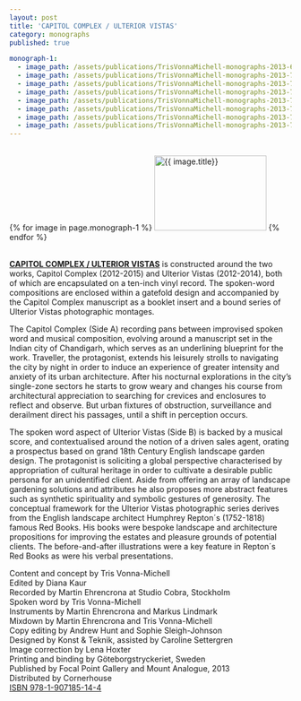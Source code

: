 ```yaml
---
layout: post
title: 'CAPITOL COMPLEX / ULTERIOR VISTAS'
category: monographs
published: true

monograph-1:
  - image_path: /assets/publications/TrisVonnaMichell-monographs-2013-68.jpg
  - image_path: /assets/publications/TrisVonnaMichell-monographs-2013-76.jpg
  - image_path: /assets/publications/TrisVonnaMichell-monographs-2013-72.jpg
  - image_path: /assets/publications/TrisVonnaMichell-monographs-2013-77.jpg
  - image_path: /assets/publications/TrisVonnaMichell-monographs-2013-73.jpg
  - image_path: /assets/publications/TrisVonnaMichell-monographs-2013-74.jpg
  - image_path: /assets/publications/TrisVonnaMichell-monographs-2013-71.jpg
  - image_path: /assets/publications/TrisVonnaMichell-monographs-2013-70.jpg
---
```


<div class="popup-gallery"><br/>
  {% for image in page.monograph-1 %}
    <a href="{{ image.image_path }}"><img src="{{ image.image_path }}" alt="{{ image.title}}" width="200" height="134" /></a>
  {% endfor %}
</div>

<br/>**[CAPITOL COMPLEX / ULTERIOR VISTAS](http://www.cornerhousepublications.org/publications/tris-vonna-michell-capitol-complex-ulterior-vistas/)** is constructed around the two works, Capitol Complex (2012-2015) and Ulterior Vistas (2012-2014), both of which are encapsulated on a ten-inch vinyl record. The spoken-word compositions are enclosed within a gatefold design and accompanied by the Capitol Complex manuscript as a booklet insert and a bound series of Ulterior Vistas photographic montages.

The Capitol Complex (Side A) recording pans between improvised spoken word and musical composition, evolving around a manuscript set in the Indian city of Chandigarh, which serves as an underlining blueprint for the work. Traveller, the protagonist, extends his leisurely strolls to navigating the city by night in order to induce an experience of greater intensity and anxiety of its urban architecture. After his nocturnal explorations in the city’s single-zone sectors he starts to grow weary and changes his course from architectural appreciation to searching for crevices and enclosures to reflect and observe. But urban fixtures of obstruction, surveillance and derailment direct his passages, until a shift in perception occurs.

The spoken word aspect of Ulterior Vistas (Side B) is backed by a musical score, and contextualised around the notion of a driven sales agent, orating a prospectus based on grand 18th Century English landscape garden design. The protagonist is soliciting a global perspective characterised by appropriation of cultural heritage in order to cultivate a desirable public persona for an unidentified client. Aside from offering an array of landscape gardening solutions and attributes he also proposes more abstract features such as synthetic spirituality and symbolic gestures of generosity. The conceptual framework for the Ulterior Vistas photographic series derives from the English landscape architect Humphrey Repton´s (1752-1818) famous Red Books. His books were bespoke landscape and architecture propositions for improving the estates and pleasure grounds of potential clients. The before-and-after illustrations were a key feature in
Repton´s Red Books as were his verbal presentations.

Content and concept by Tris Vonna-Michell<br/>
Edited by Diana Kaur<br/>
Recorded by Martin Ehrencrona at Studio Cobra, Stockholm<br/>
Spoken word by Tris Vonna-Michell<br/>
Instruments by Martin Ehrencrona and Markus Lindmark<br/>
Mixdown by Martin Ehrencrona and Tris Vonna-Michell<br/>
Copy editing by Andrew Hunt and Sophie Sleigh-Johnson<br/>
Designed by Konst & Teknik, assisted by Caroline Settergren<br/>
Image correction by Lena Hoxter<br/>
Printing and binding by Göteborgstryckeriet, Sweden<br/>
Published by Focal Point Gallery and Mount Analogue, 2013<br/>
Distributed by Cornerhouse<br/>
[ISBN 978-1-907185-14-4](http://www.cornerhousepublications.org/publications/tris-vonna-michell-capitol-complex-ulterior-vistas/)

<script type="text/javascript">
  $(document).ready(function() {
    $('.popup-gallery').magnificPopup({
      delegate: 'a',
      type: 'image',
      tLoading: 'Loading image #%curr%...',
      mainClass: 'mfp-img-mobile',
      gallery: {
        enabled: true,
        navigateByImgClick: true,
        preload: [0,1] // Will preload 0 - before current, and 1 after the current image
      },
      image: {
        tError: '<a href="%url%">The image #%curr%</a> could not be loaded.',
        titleSrc: function(item) {
          return 'Publications' + '<small>Tris Vonna-Michell</small>';
        }
      }
    });
  });
</script>
